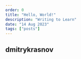 ```yaml
---
order: 0
title: "Hello, World!"
description: "Writing to Learn"
date: "14 Aug 2023"
tags: ["posts"]
---
```


## dmitrykrasnov
